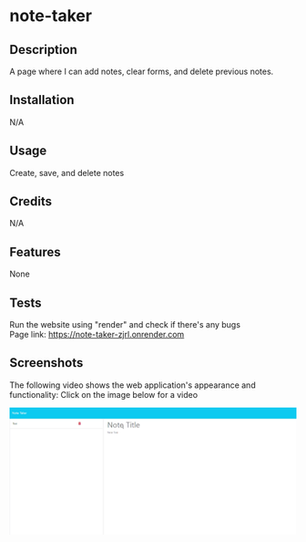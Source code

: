 # note-taker

## Description

A page where I can add notes, clear forms, and delete previous notes.

## Installation

N/A

## Usage

Create, save, and delete notes

## Credits

N/A

## Features

None

## Tests

Run the website using "render" and check if there's any bugs\
Page link: https://note-taker-zjrl.onrender.com

## Screenshots

The following video shows the web application's appearance and functionality:
Click on the image below for a video

[![Video of program](./assets/images/screen.png)](./assets/videos/Note%20Taker.mp4)